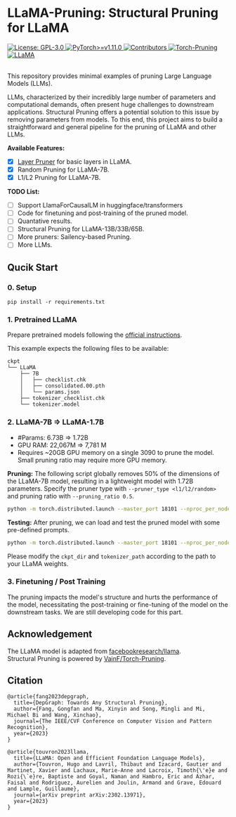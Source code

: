 <div align="left"> <h1>LLaMA-Pruning: Structural Pruning for LLaMA</h1> </div>

<div align="left">
  <a href="https://opensource.org/licenses/GPL-3.0">
    <img src="https://img.shields.io/badge/License-GPL%203.0-4caf50.svg?style=flat-square" alt="License: GPL-3.0">
  </a>
  <a href="https://pytorch.org/">
    <img src="https://img.shields.io/badge/PyTorch-%3E=v1.11.0-673ab7.svg?style=flat-square" alt="PyTorch>=v1.11.0">
  </a>
  <a href="https://github.com/horseee/LLaMA-Pruning/graphs/contributors">
    <img src="https://img.shields.io/github/contributors/horseee/LLaMA-Pruning.svg?style=flat-square&color=9c27b0" alt="Contributors">
  </a>
  <a href="https://github.com/VainF/Torch-Pruning">
    <img src="https://img.shields.io/badge/Torch--Pruning-v1.1.5-3f51b5.svg?style=flat-square" alt="Torch-Pruning">
  </a>
  <a href="https://github.com/facebookresearch/llama">
    <img src="https://img.shields.io/badge/LLMs-LLaMA-2196f3.svg?style=flat-square" alt="LLaMA">
  </a>
</div>

<br>

This repository provides minimal examples of pruning Large Language Models (LLMs). 

LLMs, characterized by their incredibly large number of parameters and computational demands, often present huge challenges to downstream applications. Structural Pruning offers a potential solution to this issue by removing parameters from models. To this end, this project aims to build a straightforward and general pipeline for the pruning of LLaMA and other LLMs.

**Available Features:**
- [x] [Layer Pruner](https://github.com/horseee/LLaMA-Pruning/blob/main/llama_pruner.py) for basic layers in LLaMA.
- [x] Random Pruning for LLaMA-7B.
- [x] L1/L2 Pruning for LLaMA-7B.

**TODO List:** 
- [ ] Support LlamaForCausalLM in huggingface/transformers
- [ ] Code for finetuning and post-training of the pruned model.
- [ ] Quantative results.
- [ ] Structural Pruning for LLaMA-13B/33B/65B.
- [ ] More pruners: Sailency-based Pruning.
- [ ] More LLMs.

## Qucik Start

### 0. Setup
```
pip install -r requirements.txt
```

### 1. Pretrained LLaMA
Prepare pretrained models following the [official instructions](https://github.com/facebookresearch/llama).

This example expects the following files to be available:
```
ckpt
└── LLaMA
    ├── 7B
    │   ├── checklist.chk
    │   ├── consolidated.00.pth
    │   └── params.json
    ├── tokenizer_checklist.chk
    └── tokenizer.model
```

### 2. LLaMA-7B => LLaMA-1.7B
* \#Params: 6.73B => 1.72B  
* GPU RAM: 22,067M => 7,781 M
* Requires ~20GB GPU memory on a single 3090 to prune the model. Small pruning ratio may require more GPU memory.

**Pruning:** The following script globally removes 50% of the dimensions of the LLaMA-7B model, resulting in a lightweight model with 1.72B parameters. Specify the pruner type with `--pruner_type <l1/l2/random>` and pruning ratio with `--pruning_ratio 0.5`.
```bash
python -m torch.distributed.launch --master_port 18101 --nproc_per_node 1 prune.py --pruner_type l1 --ckpt_dir ckpt/LLaMA/7B/ --tokenizer_path ckpt/LLaMA/tokenizer.model --pruning_ratio 0.5 --save_ckpt_name 'llama_prune_1.7B'
```

**Testing:** After pruning, we can load and test the pruned model with some pre-defined prompts. 
```bash
python -m torch.distributed.launch --master_port 18101 --nproc_per_node 1 test_prune_model.py --save_ckpt_name llama_prune_1.7B --tokenizer_path ckpt/LLaMA/tokenizer.model
```
Please modify the `ckpt_dir` and `tokenizer_path` according to the path to your LLaMA weights. 


### 3. Finetuning / Post Training

The pruning impacts the model's structure and hurts the performance of the model, necessitating the post-training or fine-tuning of the model on the downstream tasks. We are still developing code for this part.

## Acknowledgement

The LLaMA model is adapted from [facebookresearch/llama](https://github.com/facebookresearch/llama).  
Structural Pruning is powered by [VainF/Torch-Pruning](https://github.com/VainF/Torch-Pruning).

## Citation
```
@article{fang2023depgraph,
  title={DepGraph: Towards Any Structural Pruning},
  author={Fang, Gongfan and Ma, Xinyin and Song, Mingli and Mi, Michael Bi and Wang, Xinchao},
  journal={The IEEE/CVF Conference on Computer Vision and Pattern Recognition},
  year={2023}
}
```

```
@article{touvron2023llama,
  title={LLaMA: Open and Efficient Foundation Language Models},
  author={Touvron, Hugo and Lavril, Thibaut and Izacard, Gautier and Martinet, Xavier and Lachaux, Marie-Anne and Lacroix, Timoth{\'e}e and Rozi{\`e}re, Baptiste and Goyal, Naman and Hambro, Eric and Azhar, Faisal and Rodriguez, Aurelien and Joulin, Armand and Grave, Edouard and Lample, Guillaume},
  journal={arXiv preprint arXiv:2302.13971},
  year={2023}
}
```


